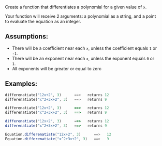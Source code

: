 Create a function that differentiates a polynomial for a given value of `x`.

Your function will receive 2 arguments: a polynomial as a string, and a point to evaluate the equation as an integer.

## Assumptions:

* There will be a coefficient near each `x`, unless the coefficient equals `1` or `-1`.
* There will be an exponent near each `x`, unless the exponent equals `0` or `1`.
* All exponents will be greater or equal to zero

## Examples:

```python
differenatiate("12x+2", 3)      ==>   returns 12
differenatiate("x^2+3x+2", 3)   ==>   returns 9
```
```ruby
differenatiate("12x+2", 3)      ==>   returns 12
differenatiate("x^2+3x+2", 3)   ==>   returns 9
```
```javascript
differenatiate("12x+2", 3)      ==>   returns 12
differenatiate("x^2+3x+2", 3)   ==>   returns 9
```
```java
Equation.differenatiate("12x+2", 3)      ==>   12
Equation.differenatiate("x^2+3x+2", 3)   ==>   9
```
